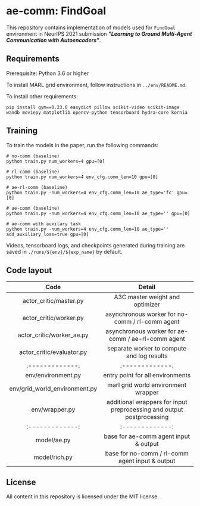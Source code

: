 # ae-comm: FindGoal
This repository contains implementation of models used for `FindGoal` environment
in NeurIPS 2021 submission ***"Learning to Ground Multi-Agent Communication with Autoencoders"***.

## Requirements
Prerequisite: Python 3.6 or higher

To install MARL grid environment, follow instructions in `../env/README.md`.

To install other requirements:
```setup
pip install gym==0.23.0 easydict pillow scikit-video scikit-image wandb moviepy matplotlib opencv-python tensorboard hydra-core kornia
```

## Training
To train the models in the paper, run the following commands:
```train
# no-comm (baseline)
python train.py num_workers=4 gpu=[0]

# rl-comm (baseline)
python train.py num_workers=4 env_cfg.comm_len=10 gpu=[0]

# ae-rl-comm (baseline)
python train.py -num_workers=4 env_cfg.comm_len=10 ae_type='fc' gpu=[0]

# ae-comm (baseline)
python train.py -num_workers=4 env_cfg.comm_len=10 ae_type='' gpu=[0]

# ae-comm with auxilary task
python train.py -num_workers=4 env_cfg.comm_len=10 ae_type='' add_auxiliary_loss=true gpu=[0]
```

Videos, tensorboard logs, and checkpoints generated during training are saved in `./runs/${env}/${exp_name}` by default.

## Code layout

| Code          | Detail |
| :-------------: |:-------------:|
| actor_critic/master.py | A3C master weight and optimizer |
| actor_critic/worker.py | asynchronous worker for no-comm / rl-comm agent|
| actor_critic/worker_ae.py | asynchronous worker for ae-comm / ae-rl-comm agent|
| actor_critic/evaluator.py | separate worker to compute and log results |
| :-------------: |:-------------:|
| env/environment.py | entry point for all environments | 
| env/grid_world_environment.py | marl grid world environment wrapper |
| env/wrapper.py | additional wrappers for input preprocessing and output postprocessing |
| :-------------: |:-------------:|
| model/ae.py | base for ae-comm agent input & output | 
| model/rich.py | base for no-comm / rl-comm agent input & output | 

## License
All content in this repository is licensed under the MIT license.